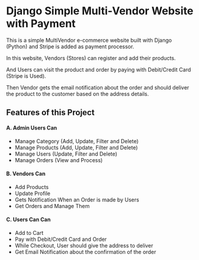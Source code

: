 # Django Simple Multi-Vendor Website with Payment

This is a simple MultiVendor e-commerce website built with Django (Python) and Stripe is added as payment processor.

In this website, Vendors (Stores) can register and add their products.

And Users can visit the product and order by paying with Debit/Credit Card (Stripe is Used).

Then Vendor gets the email notification about the order and should deliver the product to the customer based on the address details.

## Features of this Project

#### A. Admin Users Can

- Manage Category (Add, Update, Filter and Delete)
- Manage Products (Add, Update, Filter and Delete)
- Manage Users (Update, Filter and Delete)
- Manage Orders (View and Process)

#### B. Vendors Can

- Add Products
- Update Profile
- Gets Notification When an Order is made by Users
- Get Orders and Manage Them

#### C. Users Can Can

- Add to Cart
- Pay with Debit/Credit Card and Order
- While Checkout, User should give the address to deliver
- Get Email Notification about the confirmation of the order
